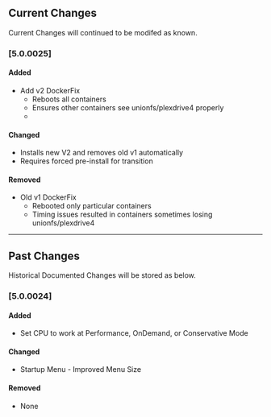 ## Current Changes
Current Changes will continued to be modifed as known.

### [5.0.0025]
#### Added
- Add v2 DockerFix
  - Reboots all containers 
  - Ensures other containers see unionfs/plexdrive4 properly
  - 

#### Changed
- Installs new V2 and removes old v1 automatically
- Requires forced pre-install for transition

#### Removed
- Old v1 DockerFix
  - Rebooted only particular containers
  - Timing issues resulted in containers sometimes losing unionfs/plexdrive4

-------------------------------------------------------
## Past Changes
Historical Documented Changes will be stored as below.

### [5.0.0024]
#### Added
- Set CPU to work at Performance, OnDemand, or Conservative Mode

#### Changed
- Startup Menu - Improved Menu Size

#### Removed
- None
